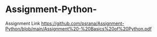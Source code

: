 # Assignment-Python-

Assignment Link
https://github.com/psrana/Assignment-Python/blob/main/Assignment%20-%20Basics%20of%20Python.pdf
